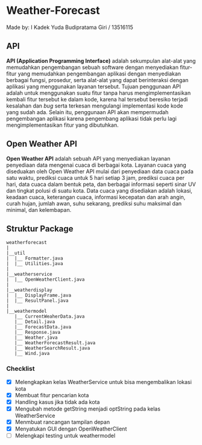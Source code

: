 # Weather-Forecast

Made by: I Kadek Yuda Budipratama Giri / 13516115

## API
**API (Application Programming Interface)** adalah sekumpulan alat-alat yang memudahkan pengembangan sebuah software dengan menyediakan fitur-fitur yang memudahkan pengembangan aplikasi dengan menyediakan berbagai fungsi, prosedur, serta alat-alat yang dapat berinteraksi dengan aplikasi yang menggunakan layanan tersebut. Tujuan penggunaan API adalah untuk menggunakan suatu fitur tanpa harus mengimplementasikan kembali fitur tersebut ke dalam kode, karena hal tersebut beresiko terjadi kesalahan dan *bug* serta terkesan mengulangi implementasi kode kode yang sudah ada. Selain itu, penggunaan API akan mempermudah pengembangan aplikasi karena pengembang aplikasi tidak perlu lagi mengimplementasikan fitur yang dibutuhkan.


## Open Weather API
**Open Weather API** adalah sebuah API yang menyediakan layanan penyediaan data mengenai cuaca di berbagai kota. Layanan cuaca yang diseduakan oleh Open Weather API mulai dari penyediaan data cuaca pada satu waktu, prediksi cuaca untuk 5 hari setiap 3 jam, prediksi cuaca per hari, data cuaca dalam bentuk peta, dan berbagai informasi seperti sinar UV dan tingkat polusi di suatu kota. Data cuaca yang disediakan adalah lokasi, keadaan cuaca, keterangan cuaca, informasi kecepatan dan arah angin, curah hujan, jumlah awan, suhu sekarang, prediksi suhu maksimal dan minimal, dan kelembapan.

## Struktur Package

```
weatherforecast
|
|__util
|  |__ Formatter.java
|  |__ Utilities.java
|
|__weatherservice
|  |__ OpenWeatherClient.java
|
|__weatherdisplay
|  |__ DisplayFrame.java
|  |__ ResultPanel.java
|
|__weathermodel
   |__ CurrentWeaherData.java
   |__ Detail.java
   |__ ForecastData.java
   |__ Response.java
   |__ Weather.java
   |__ WeatherForecastResult.java
   |__ WeatherSearchResult.java
   |__ Wind.java

```



### Checklist

- [X] Melengkapkan kelas WeatherService untuk bisa mengembalikan lokasi kota
- [X] Membuat fitur pencarian kota
- [X] Handling kasus jika tidak ada kota
- [X] Mengubah metode getString menjadi optString pada kelas WeatherService
- [X] Menmbuat rancangan tampilan depan
- [X] Menyatukan GUI dengan OpenWeatherClient
- [ ] Melengkapi testing untuk weathermodel